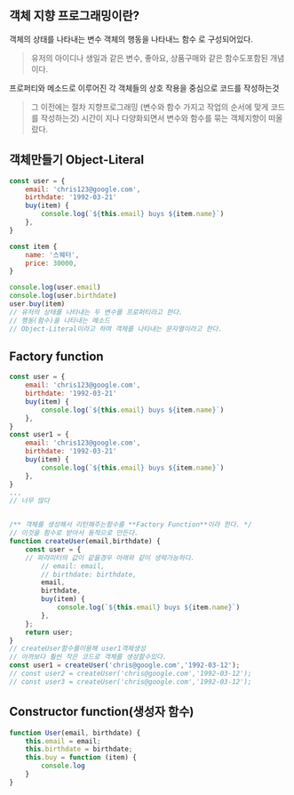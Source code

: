 ## 객체 지향 프로그래밍이란?
객체의 상태를 나타내는 변수
객체의 행동을 나타내느 함수 로 구성되어있다.
>유저의 아이디나 생일과 같은 변수, 좋아요, 상품구매와 같은 함수도포함된 개념이다.

프로퍼티와 메소드로 이루어진 각 객체들의 상호 작용을 중심으로 코드를 작성하는것
> 그 이전에는 절차 지향프로그래밍 (변수와 함수 가지고 작업의 순서에 맞게 코드를 작성하는것)
> 시간이 지나 다양화되면서 변수와 함수를 묶는 객체지향이 떠올랐다.

## 객체만들기 Object-Literal
```js
const user = {
	email: 'chris123@google.com',
	birthdate: '1992-03-21'
	buy(item) {
		console.log(`${this.email} buys ${item.name}`)
	},
}

const item {
	name: '스웨터',
	price: 30000,
}

console.log(user.email)
console.log(user.birthdate)
user.buy(item)
// 유저의 상태를 나타내는 두 변수를 프로퍼티라고 한다.
// 행동(함수)을 나타내는 메소드
// Object-Literal이라고 하며 객체를 나타내는 문자열이라고 한다.
```

## Factory function
```js
const user = {
	email: 'chris123@google.com',
	birthdate: '1992-03-21'
	buy(item) {
		console.log(`${this.email} buys ${item.name}`)
	},
}
const user1 = {
	email: 'chris123@google.com',
	birthdate: '1992-03-21'
	buy(item) {
		console.log(`${this.email} buys ${item.name}`)
	},
}
...
// 너무 많다


/** 객체를 생성해서 리턴해주는함수를 **Factory Function**이라 한다. */
// 이것을 함수로 받아서 동적으로 만든다.
function createUser(email,birthdate) {
	const user = {
	// 파라미터의 값이 같을경우 아래와 같이 생략가능하다.
		// email: email,
		// birthdate: birthdate,
		email,
		birthdate,
		buy(item) {
			console.log(`${this.email} buys ${item.name}`)
		},
	};
	return user;
}
// createUser함수를이용해 user1객체생성
// 아까보다 훨씬 작은 코드로 객체를 생성할수있다.
const user1 = createUser('chris@google.com','1992-03-12');
// const user2 = createUser('chris@google.com','1992-03-12');
// const user3 = createUser('chris@google.com','1992-03-12');
```

## Constructor function(생성자 함수)
```js
function User(email, birthdate) {
	this.email = email;
	this.birthdate = birthdate;
	this.buy = function (item) {
		console.log
	}
}
```

